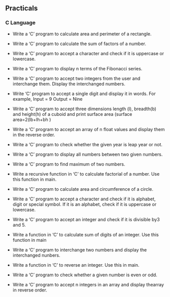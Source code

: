 ## Practicals 

### C Language

- Write a ‘C’ program to calculate area and perimeter of a rectangle.

- Write a ‘C’ program to calculate the sum of factors of a number.

- Write a ‘C’ program to accept a character and check if it is uppercase
or lowercase.

- Write a ‘C’ program to display n terms of the Fibonacci series.

- Write a ‘C’ program to accept two integers from the user and
interchange them. Display the interchanged numbers.

- Write ‘C’ program to accept a single digit and display it in words. For
example, Input = 9 Output = Nine

- Write a ‘C’ program to accept three dimensions length (l), breadth(b)
and height(h) of a cuboid and print surface area (surface area=2(lb+lh+bh
)

- Write a ‘C’ program to accept an array of n float values and display
them in the reverse order.

- Write a ‘C’ program to check whether the given year is leap year or not.

- Write a ‘C’ program to display all numbers between two given
numbers.

- Write a ‘C’ program to find maximum of two numbers.

- Write a recursive function in ‘C’ to calculate factorial of a number. Use
this function in main.

- Write a ‘C’ program to calculate area and circumference of a circle.

-  Write a ‘C’ program to accept a character and check if it is alphabet,
digit or special symbol. If it is an alphabet, check if it is uppercase or
lowercase.

- Write a ‘C’ program to accept an integer and check if it is divisible by3 and 5.

- Write a function in ‘C’ to calculate sum of digits of an integer. Use
this function in main

- Write a ‘C’ program to interchange two numbers and display the
interchanged nunbers.

- Write a function in ‘C’ to reverse an integer. Use this in main.

- Write a ‘C’ program to check whether a given number is even or odd.

- Write a ‘C’ program to accept n integers in an array and display thearray in reverse order.
